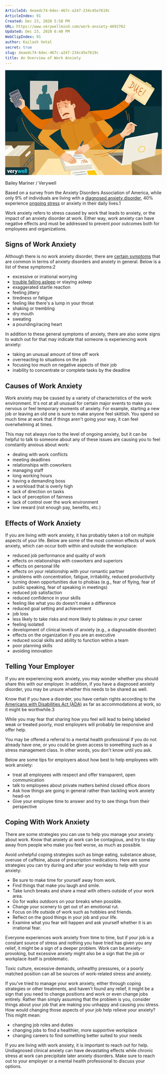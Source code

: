 ```yaml
---
ArticleId: 4eaedc74-6dec-467c-a247-234c45e7619c
ArticleIndex: 91
Created: Dec 23, 2020 5:58 PM
URL: https://www.verywellmind.com/work-anxiety-4692762
Updated: Dec 23, 2020 6:40 PM
WebClipIndex: 91
author: Kailash Vetal
secret: true
slug: 4eaedc74-6dec-467c-a247-234c45e7619c
title: An Overview of Work Anxiety
---
```

![91%20522be8d855bf44488fdda70b9bfd21d2/work-anxiety-4692762_final-99b80060dfb74d008fa7acd473311683.png](91%20522be8d855bf44488fdda70b9bfd21d2/work-anxiety-4692762_final-99b80060dfb74d008fa7acd473311683.png)

Bailey Mariner / Verywell

Based on a survey from the Anxiety Disorders Association of America, while only 9% of individuals are living with a [diagnosed anxiety disorder](https://www.verywellmind.com/dsm-5-criteria-for-generalized-anxiety-disorder-1393147), 40% experience [ongoing stress](https://www.verywellmind.com/stress-and-health-3145086) or anxiety in their daily lives.1

Work anxiety refers to stress caused by work that leads to anxiety, or the impact of an anxiety disorder at work. Either way, work anxiety can have negative effects and must be addressed to prevent poor outcomes both for employees and organizations.

## Signs of Work Anxiety

Although there is no work anxiety disorder, there are [certain symptoms](https://www.verywellmind.com/social-anxiety-disorder-symptoms-and-diagnosis-4157219) that are common in terms of anxiety disorders and anxiety in general. Below is a list of these symptoms:2

- excessive or irrational worrying
- [trouble falling asleep](https://www.verywellmind.com/ways-to-manage-evening-anxiety-3959208) or staying asleep
- exaggerated startle reaction
- feeling jittery
- tiredness or fatigue
- feeling like there's a lump in your throat
- shaking or trembling
- dry mouth
- sweating
- a pounding/racing heart

In addition to these general symptoms of anxiety, there are also some signs to watch out for that may indicate that someone is experiencing work anxiety:

- taking an unusual amount of time off work
- overreacting to situations on the job
- focusing too much on negative aspects of their job
- inability to concentrate or complete tasks by the deadline

## Causes of Work Anxiety

Work anxiety may be caused by a variety of characteristics of the work environment. It's not at all unusual for certain major events to make you nervous or feel temporary moments of anxiety. For example, starting a new job or leaving an old one is sure to make anyone feel skittish. You spend so much time at work that if things aren't going your way, it can feel overwhelming at times.

This may not always rise to the level of ongoing anxiety, but it can be helpful to talk to someone about any of these issues are causing you to feel constantly anxious about work:

- dealing with work conflicts
- meeting deadlines
- relationships with coworkers
- managing staff
- long working hours
- having a demanding boss
- a workload that is overly high
- lack of direction on tasks
- lack of perception of fairness
- lack of control over the work environment
- low reward (not enough pay, benefits, etc.)

## Effects of Work Anxiety

If you are living with work anxiety, it has probably taken a toll on multiple aspects of your life. Below are some of the most common effects of work anxiety, which can occur both within and outside the workplace:

- reduced job performance and quality of work
- effects on relationships with coworkers and superiors
- effects on personal life
- effects on your relationship with your romantic partner
- problems with concentration, fatigue, irritability, reduced productivity
- turning down opportunities due to phobias (e.g., fear of flying, fear of public speaking, fear of speaking in meetings)
- reduced job satisfaction
- reduced confidence in your skills
- feeling like what you do doesn't make a difference
- reduced goal setting and achievement
- job loss
- less likely to take risks and more likely to plateau in your career
- feeling isolated
- development of clinical levels of anxiety (e.g., a diagnosable disorder)
- effects on the organization if you are an executive
- reduced social skills and ability to function within a team
- poor planning skills
- avoiding innovation

## Telling Your Employer

If you are experiencing work anxiety, you may wonder whether you should share this with our employer. In addition, if you have a diagnosed anxiety disorder, you may be unsure whether this needs to be shared as well.

Know that if you have a disorder, you have certain rights according to the [Americans with Disabilities Act (ADA)](https://www.verywellmind.com/tips-for-telling-your-employer-that-you-have-sad-3024811) as far as accommodations at work, so it might be worthwhile.3

While you may fear that sharing how you feel will lead to being labeled weak or treated poorly, most employers will probably be responsive and offer help.

You may be offered a referral to a mental health professional if you do not already have one, or you could be given access to something such as a stress management class. In other words, you don't know until you ask.

Below are some tips for employers about how best to help employees with work anxiety:

- treat all employees with respect and offer transparent, open communication
- talk to employees about private matters behind closed office doors
- Ask how things are going in general rather than tackling work anxiety head-on
- Give your employee time to answer and try to see things from their perspective

## Coping With Work Anxiety

There are some strategies you can use to help you manage your anxiety about work. Know that anxiety at work can be contagious, and try to stay away from people who make you feel worse, as much as possible.

Avoid unhelpful coping strategies such as binge eating, substance abuse, overuse of caffeine, abuse of prescription medications. Here are some strategies you can try during and after your workday to help with your anxiety:

- Be sure to make time for yourself away from work.
- Find things that make you laugh and smile.
- Take lunch breaks and share a meal with others outside of your work area.
- Go for walks outdoors on your breaks when possible.
- Change your scenery to get out of an emotional rut.
- Focus on life outside of work such as hobbies and friends.
- Reflect on the good things in your job and your life.
- Examine what you fear will happen and ask yourself whether it is an irrational fear.

Everyone experiences work anxiety from time to time, but if your job is a constant source of stress and nothing you have tried has given you any relief, it might be a sign of a deeper problem. Work can be anxiety-provoking, but excessive anxiety might also be a sign that the job or workplace itself is problematic.

Toxic culture, excessive demands, unhealthy pressures, or a poorly matched position can all be sources of work-related stress and anxiety.

If you've tried to manage your work anxiety, either through coping strategies or other treatments, and haven't found any relief, it might be a sign that you need to change positions and work or even change jobs entirely. Rather than simply assuming that the problem is you, consider things about your job that are making you unhappy and causing you stress. How would changing those aspects of your job help relieve your anxiety? This might mean:

- changing job roles and duties
- changing jobs to find a healthier, more supportive workplace
- changing careers to find something better suited to your needs

If you are living with work anxiety, it is important to reach out for help. Undiagnosed clinical anxiety can have devastating effects while chronic stress at work can precipitate later anxiety disorders. Make sure to reach out to your employer or a mental health professional to discuss your options.

